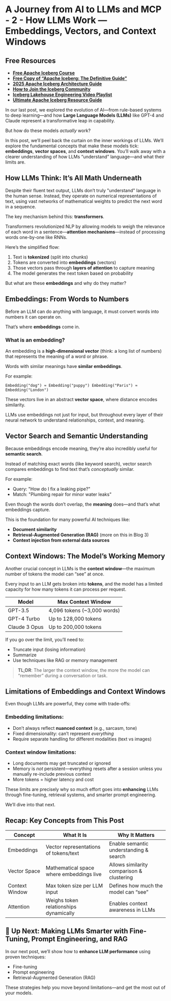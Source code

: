 # A Journey from AI to LLMs and MCP - 2 - How LLMs Work — Embeddings, Vectors, and Context Windows

## Free Resources  
- **[Free Apache Iceberg Course](https://hello.dremio.com/webcast-an-apache-iceberg-lakehouse-crash-course-reg.html?utm_source=ev_external_blog&utm_medium=influencer&utm_campaign=AItoLLMS&utm_content=alexmerced&utm_term=external_blog)**  
- **[Free Copy of “Apache Iceberg: The Definitive Guide”](https://hello.dremio.com/wp-apache-iceberg-the-definitive-guide-reg.html?utm_source=ev_external_blog&utm_medium=influencer&utm_campaign=AItoLLMS&utm_content=alexmerced&utm_term=external_blog)**  
- **[2025 Apache Iceberg Architecture Guide](https://medium.com/data-engineering-with-dremio/2025-guide-to-architecting-an-iceberg-lakehouse-9b19ed42c9de)**  
- **[How to Join the Iceberg Community](https://medium.alexmerced.blog/guide-to-finding-apache-iceberg-events-near-you-and-being-part-of-the-greater-iceberg-community-0c38ae785ddb)**  
- **[Iceberg Lakehouse Engineering Video Playlist](https://youtube.com/playlist?list=PLsLAVBjQJO0p0Yq1fLkoHvt2lEJj5pcYe&si=WTSnqjXZv6Glkc3y)**  
- **[Ultimate Apache Iceberg Resource Guide](https://medium.com/data-engineering-with-dremio/ultimate-directory-of-apache-iceberg-resources-e3e02efac62e)** 

In our last post, we explored the evolution of AI—from rule-based systems to deep learning—and how **Large Language Models (LLMs)** like GPT-4 and Claude represent a transformative leap in capability.

But how do these models *actually* work?

In this post, we’ll peel back the curtain on the inner workings of LLMs. We’ll explore the fundamental concepts that make these models tick: **embeddings**, **vector spaces**, and **context windows**. You’ll walk away with a clearer understanding of how LLMs “understand” language—and what their limits are.

## How LLMs Think: It’s All Math Underneath

Despite their fluent text output, LLMs don’t truly "understand" language in the human sense. Instead, they operate on numerical representations of text, using vast networks of mathematical weights to predict the next word in a sequence.

The key mechanism behind this: **transformers**.

Transformers revolutionized NLP by allowing models to weigh the relevance of each word in a sentence—**attention mechanisms**—instead of processing words one-by-one like RNNs.

Here’s the simplified flow:
1. Text is **tokenized** (split into chunks)
2. Tokens are converted into **embeddings** (vectors)
3. Those vectors pass through **layers of attention** to capture meaning
4. The model generates the next token based on probability

But what are these **embeddings** and why do they matter?

## Embeddings: From Words to Numbers

Before an LLM can do anything with language, it must convert words into numbers it can operate on.

That’s where **embeddings** come in.

### What is an embedding?
An embedding is a **high-dimensional vector** (think: a long list of numbers) that represents the meaning of a word or phrase.

Words with similar meanings have **similar embeddings**.

For example:
```
Embedding("dog") ≈ Embedding("puppy") Embedding("Paris") ≈ Embedding("London")
```

These vectors live in an abstract **vector space**, where distance encodes similarity.

LLMs use embeddings not just for input, but throughout every layer of their neural network to understand relationships, context, and meaning.

## Vector Search and Semantic Understanding

Because embeddings encode meaning, they’re also incredibly useful for **semantic search**.

Instead of matching exact words (like keyword search), vector search compares embeddings to find text that’s *conceptually* similar.

For example:
- Query: "How do I fix a leaking pipe?"
- Match: "Plumbing repair for minor water leaks"

Even though the words don’t overlap, the **meaning** does—and that’s what embeddings capture.

This is the foundation for many powerful AI techniques like:
- **Document similarity**
- **Retrieval-Augmented Generation (RAG)** (more on this in Blog 3)
- **Context injection from external data sources**

## Context Windows: The Model’s Working Memory

Another crucial concept in LLMs is the **context window**—the maximum number of tokens the model can “see” at once.

Every input to an LLM gets broken into **tokens**, and the model has a limited capacity for how many tokens it can process per request.

| Model        | Max Context Window |
|--------------|--------------------|
| GPT-3.5      | 4,096 tokens (~3,000 words) |
| GPT-4 Turbo  | Up to 128,000 tokens |
| Claude 3 Opus| Up to 200,000 tokens |

If you go over the limit, you’ll need to:
- Truncate input (losing information)
- Summarize
- Use techniques like RAG or memory management

> **TL;DR**: The larger the context window, the more the model can “remember” during a conversation or task.

## Limitations of Embeddings and Context Windows

Even though LLMs are powerful, they come with trade-offs:

### Embedding limitations:
- Don’t always reflect **nuanced context** (e.g., sarcasm, tone)
- Fixed dimensionality: can’t represent *everything*
- Require separate handling for different modalities (text vs images)

### Context window limitations:
- Long documents may get truncated or ignored
- Memory is *not* persistent—everything resets after a session unless you manually re-include previous context
- More tokens = higher latency and cost

These limits are precisely why so much effort goes into **enhancing** LLMs through fine-tuning, retrieval systems, and smarter prompt engineering.

We’ll dive into that next.

## Recap: Key Concepts from This Post

| Concept         | What It Is                                 | Why It Matters                            |
|------------------|---------------------------------------------|---------------------------------------------|
| Embeddings      | Vector representations of tokens/text      | Enable semantic understanding & search     |
| Vector Space     | Mathematical space where embeddings live  | Allows similarity comparison & clustering  |
| Context Window   | Max token size per LLM input               | Defines how much the model can “see”       |
| Attention        | Weighs token relationships dynamically     | Enables context awareness in LLMs          |

## 🔮 Up Next: Making LLMs Smarter with Fine-Tuning, Prompt Engineering, and RAG

In our next post, we’ll show how to **enhance LLM performance** using proven techniques:
- Fine-tuning
- Prompt engineering
- Retrieval-Augmented Generation (RAG)

These strategies help you move beyond limitations—and get the most out of your models.
